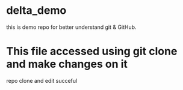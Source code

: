 # delta_demo
this is demo repo for better understand git &amp; GitHub.

# This file accessed using git clone and  make changes on it
repo clone and edit succeful
